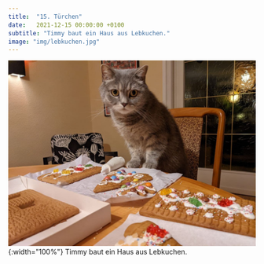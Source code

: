 ```yaml
---
title:  "15. Türchen"
date:   2021-12-15 00:00:00 +0100
subtitle: "Timmy baut ein Haus aus Lebkuchen."
image: "img/lebkuchen.jpg"
---
```


![Timmy](../img/lebkuchen.jpg){:width="100%"}
Timmy baut ein Haus aus Lebkuchen.